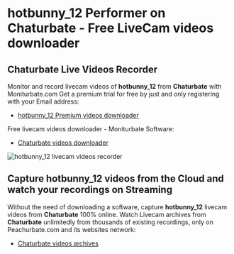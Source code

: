 # hotbunny_12 Performer on Chaturbate - Free LiveCam videos downloader

## Chaturbate Live Videos Recorder

Monitor and record livecam videos of **hotbunny_12** from **Chaturbate** with Moniturbate.com
Get a premium trial for free by just and only registering with your Email address:
* [hotbunny_12 Premium videos downloader](https://moniturbate.com/request-demo-licence-key.html)

Free livecam videos downloader - Moniturbate Software:
* [Chaturbate videos downloader](https://moniturbate.com/moniturbate-download-software.html)

![hotbunny_12 livecam videos recorder](https://peachurnet.com/templates/moniturbate-software.png)


## Capture hotbunny_12 videos from the Cloud and watch your recordings on Streaming

Without the need of downloading a software, capture **hotbunny_12** livecam videos from **Chaturbate** 100% online.
Watch Livecam archives from **Chaturbate** unlimitedly from thousands of existing recordings, only on Peachurbate.com and its websites network:
* [Chaturbate videos archives](https://peachurnet.com/)